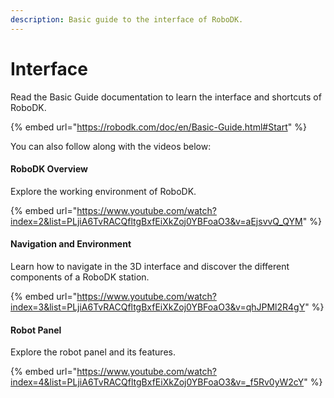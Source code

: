 ```yaml
---
description: Basic guide to the interface of RoboDK.
---
```


# Interface

Read the Basic Guide documentation to learn the interface and shortcuts of RoboDK.

{% embed url="https://robodk.com/doc/en/Basic-Guide.html#Start" %}

You can also follow along with the videos below:

#### RoboDK Overview

Explore the working environment of RoboDK.

{% embed url="https://www.youtube.com/watch?index=2&list=PLjiA6TvRACQfltgBxfEiXkZoj0YBFoaO3&v=aEjsvvQ_QYM" %}

#### Navigation and Environment

Learn how to navigate in the 3D interface and discover the different components of a RoboDK station.

{% embed url="https://www.youtube.com/watch?index=3&list=PLjiA6TvRACQfltgBxfEiXkZoj0YBFoaO3&v=qhJPMl2R4gY" %}

#### Robot Panel

Explore the robot panel and its features.

{% embed url="https://www.youtube.com/watch?index=4&list=PLjiA6TvRACQfltgBxfEiXkZoj0YBFoaO3&v=_f5Rv0yW2cY" %}
